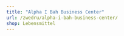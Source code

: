 ```yaml
---
title: "Alpha I Bah Business Center"
url: /zwedru/alpha-i-bah-business-center/
shop: Lebensmittel
---
```

